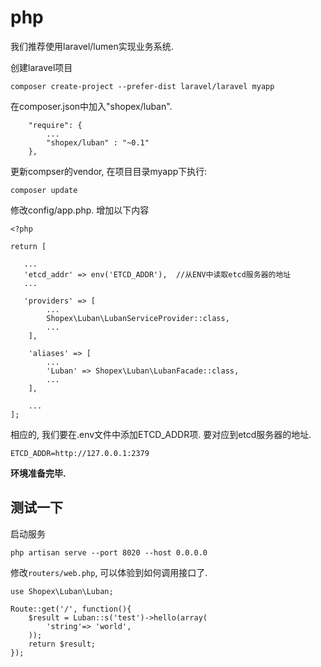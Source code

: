# php

我们推荐使用laravel/lumen实现业务系统.

创建laravel项目
```
composer create-project --prefer-dist laravel/laravel myapp
```

在composer.json中加入"shopex/luban".
```
    "require": {
        ...
        "shopex/luban" : "~0.1"
    },
```

更新compser的vendor, 在项目目录myapp下执行:
```
composer update
```

修改config/app.php. 增加以下内容
```
<?php

return [

   ...
   'etcd_addr' => env('ETCD_ADDR'),  //从ENV中读取etcd服务器的地址
   ...

   'providers' => [
   		...
   		Shopex\Luban\LubanServiceProvider::class,
   		...
	],

	'aliases' => [
		...
		'Luban' => Shopex\Luban\LubanFacade::class,
		...
	],

	...
];
```

相应的,  我们要在.env文件中添加ETCD_ADDR项. 要对应到etcd服务器的地址.

```
ETCD_ADDR=http://127.0.0.1:2379
```

**环境准备完毕.**

## 测试一下

启动服务
```
php artisan serve --port 8020 --host 0.0.0.0
```

修改``routers/web.php``, 可以体验到如何调用接口了.
```
use Shopex\Luban\Luban;

Route::get('/', function(){
	$result = Luban::s('test')->hello(array(
		'string'=> 'world',
	));	
	return $result;
});
```